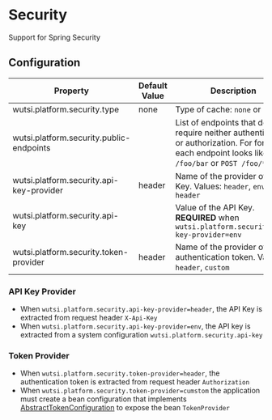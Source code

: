 # Security
Support for Spring Security

## Configuration
| Property | Default Value | Description |
|----------|---------------|-------------|
| wutsi.platform.security.type | none | Type of cache: `none` or `jwt` |
| wutsi.platform.security.public-endpoints | | List of endpoints that do not require neither authentication or authorization. For format of each endpoint looks like `GET /foo/bar` or `POST /foo/**` |
| wutsi.platform.security.api-key-provider | header | Name of the provider of API Key. Values: `header`, `env`. `header` |
| wutsi.platform.security.api-key |  | Value of the API Key. **REQUIRED** when `wutsi.platform.security.api-key-provider=env` |
| wutsi.platform.security.token-provider | header | Name of the provider of authentication token. Values: `header`, `custom` |

### API Key Provider
- When `wutsi.platform.security.api-key-provider=header`, the API Key is extracted from request header `X-Api-Key`
- When `wutsi.platform.security.api-key-provider=env`, the API key is extracted from a system configuration `wutsi.platform.security.api-key`

### Token Provider
- When `wutsi.platform.security.token-provider=header`, the authentication token is extracted from request header `Authorization`
- When `wutsi.platform.security.token-provider=cumstom` the application must create a bean configuration that implements [AbstractTokenConfiguration](https://github.com/wutsi/wutsi-platform-core/blob/master/src/main/kotlin/com/wutsi/platform/core/security/spring/AbstractTokenConfiguration.kt) to expose the bean `TokenProvider`
